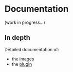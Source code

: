 # Documentation

(work in progress...)


## In depth

Detailed documentation of:

- the [images](images/index.md)
- the [plugin](plugin/index.md)
